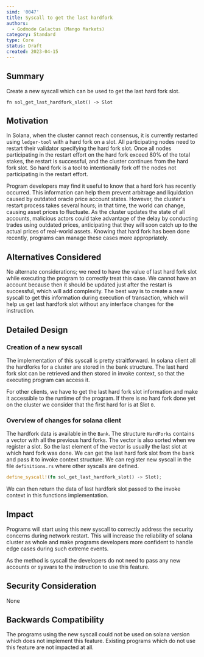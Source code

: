 ```yaml
---
simd: '0047'
title: Syscall to get the last hardfork
authors:
  - Godmode Galactus (Mango Markets)
category: Standard
type: Core
status: Draft
created: 2023-04-15
---
```


## Summary

Create a new syscall which can be used to get the last hard fork slot.

`fn sol_get_last_hardfork_slot() -> Slot`

## Motivation

In Solana, when the cluster cannot reach consensus, it is currently restarted
using `ledger-tool` with a hard fork on a slot. All participating nodes need to
restart their validator specifying the hard fork slot. Once all nodes
participating in the restart effort on the hard fork exceed 80% of the total
stakes, the restart is successful, and the cluster continues from the hard fork
slot. So hard fork is a tool to intentionally fork off the nodes not
participating in the restart effort.

Program developers may find it useful to know that a hard fork has recently
occurred. This information can help them prevent arbitrage and liquidation
caused by outdated oracle price account states. However, the cluster's restart
process takes several hours; in that time, the world can change, causing asset
prices to fluctuate. As the cluster updates the state of all accounts, malicious
actors could take advantage of the delay by conducting trades using outdated
prices, anticipating that they will soon catch up to the actual prices of
real-world assets. Knowing that hard fork has been done recently, programs can
manage these cases more appropriately.

## Alternatives Considered

No alternate considerations; we need to have the value of last hard fork slot
while executing the program to correctly treat this case. We cannot have an
account because then it should be updated just after the restart is successful,
which will add complexity. The best way is to create a new syscall to get this
information during execution of transaction, which will help us get last
hardfork slot without any interface changes for the instruction.

## Detailed Design

### Creation of a new syscall

The implementation of this syscall is pretty straitforward. In solana client all
the hardforks for a cluster are stored in the bank structure. The last hard fork
slot can be retrieved and then stored in invoke context, so that the executing
program can access it.

For other clients, we have to get the last hard fork slot information and make
it accessible to the runtime of the program. If there is no hard fork done yet
on the cluster we consider that the first hard for is at Slot `0`.

### Overview of changes for solana client

The hardfork data is available in the `Bank`. The structure `HardForks` contains
a vector with all the previous hard forks. The vector is also sorted when we
register a slot. So the last element of the vector is usually the last slot at
which hard fork was done. We can get the last hard fork slot from the bank and
pass it to invoke context structure. We can register new syscall in the file
`definitions.rs` where other syscalls are defined.

```rust
define_syscall!(fn sol_get_last_hardfork_slot() -> Slot);
```

We can then return the data of last hardfork slot passed to the invoke context
in this functions implementation.

## Impact

Programs will start using this new syscall to correctly address the security
concerns during network restart. This will increase the reliability of solana
cluster as whole and make programs developers more confident to handle edge
cases during such extreme events.

As the method is syscall the developers do not need to pass any new
accounts or sysvars to the instruction to use this feature.

## Security Consideration

None

## Backwards Compatibility

The programs using the new syscall could not be used on solana version which
does not implement this feature. Existing programs which do not use this feature
are not impacted at all.